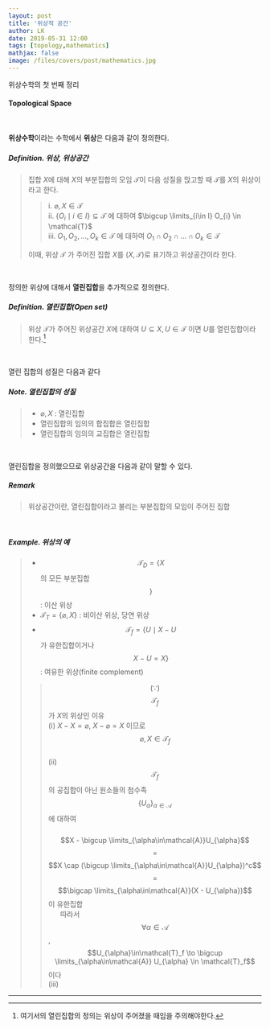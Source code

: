 ```yaml
---
layout: post
title: '위상적 공간'
author: LK
date: 2019-05-31 12:00
tags: [topology,mathematics]
mathjax: false
image: /files/covers/post/mathematics.jpg
---
```


위상수학의 첫 번째 정리
#### Topological Space

<br>

**위상수학**이라는 수학에서 **위상**은 다음과 같이 정의한다.

##### Definition. 위상, 위상공간
>집합 $X$에 대해 $X$의 부분집합의 모임 $\mathcal{T}$이 다음 성질을 맍고할 때 $\mathcal{T}$를 $X$의 위상이라고 한다.
>> i. $\varnothing,X\in\mathcal{T}$  
>> ii. $\{O_i\mid i\in I \}\subseteq \mathcal{T}$ 에 대하여 $\bigcup \limits_{i\in I} O_{i} \in \mathcal{T}$  
>> iii. $O_1, O_2, ..., O_k \in \mathcal{T}$ 에 대하여 $O_1 \cap O_2 \cap ... \cap O_k \in \mathcal{T}$
>
> 이때, 위상 $\mathcal{T}$ 가 주어진 집합 $X$를 $(X, \mathcal{T})$로 표기하고 위상공간이라 한다.

<br>

정의한 위상에 대해서 **열린집합**을 추가적으로 정의한다.


##### Definition. 열린집합(Open set)
> 위상 $\mathcal{T}$가 주어진 위상공간 $X$에 대하여 $U \subseteq X, U \in \mathcal{T}$ 이면 $U$를 열린집합이라 한다.[^openset]

[^openset]: 여기서의 열린집합의 정의는 위상이 주어졌을 때임을 주의해야한다.


<br>

열린 집합의 성질은 다음과 같다

##### Note. 열린집합의 성질
> * $\varnothing, X$ : 열린집합
> * 열린집합의 임의의 합집합은 열린집합
> * 열린집합의 임의의 교집합은 열린집합

<br>

열린집합을 정의했으므로 위상공간을 다음과 같이 말할 수 있다.

##### Remark
>위상공간이란, 열린집합이라고 불리는 부분집합의 모임이 주어진 집합

<br>


##### Example. 위상의 예
> * $$\mathcal{T}_D = \{X$$의 모든 부분집합$$\}$$ : 이산 위상
> * $\mathcal{T}_T = \{\varnothing ,X\}$ : 비이산 위상, 당연 위상
> * $$\mathcal{T}_f = \{U\mid X-U$$가 유한집합이거나 $$X - U = X\}$$ : 여유한 위상(finite complement)
>> $$(\because)$$ $$\mathcal{T}_f$$가 $X$의 위상인 이유  
>> (ⅰ) $X - X = \varnothing$, $X - \varnothing = X$ 이므로  $$\varnothing, X\in \mathcal{T}_f$$  
>> (ⅱ) $$\mathcal{T}_f$$의 공집합이 아닌 원소들의 첨수족 $$\{U_\alpha\}_{\alpha\in\mathcal{A}}$$에 대하여  
>> &nbsp;&nbsp;&nbsp;&nbsp;&nbsp; $$X - \bigcup \limits_{\alpha\in\mathcal{A}}U_{\alpha}$$ $$ = $$ $$X \cap (\bigcup \limits_{\alpha\in\mathcal{A}}U_{\alpha})^c$$ $$ = $$ $$\bigcap \limits_{\alpha\in\mathcal{A}}(X - U_{\alpha})$$ 이 유한집합  
>> &nbsp;&nbsp;&nbsp;&nbsp;&nbsp; 따라서 $$\forall\alpha\in\mathcal{A}$$, $$U_{\alpha}\in\mathcal{T}_f \to \bigcup \limits_{\alpha\in\mathcal{A}} U_{\alpha} \in \mathcal{T}_f$$이다  
>> (ⅲ)



---